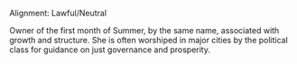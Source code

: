 Alignment: Lawful/Neutral

Owner of the first month of Summer, by the same name, associated with growth and structure. She is often worshiped in major cities by the political class for guidance on just governance and prosperity.